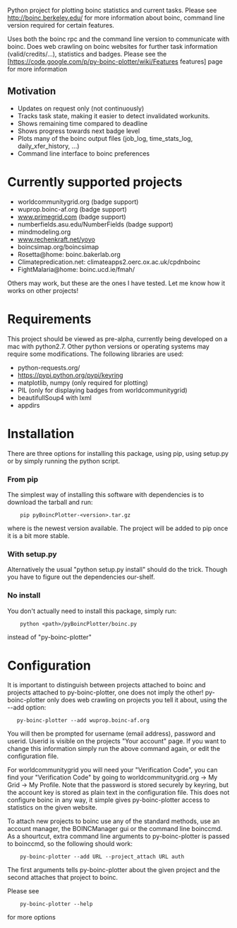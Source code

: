 Python project for plotting boinc statistics and current tasks. Please see http://boinc.berkeley.edu/ for more information about boinc, command line version required for certain features.

Uses both the boinc rpc and the command line version to communicate with boinc. Does web crawling on boinc websites for further task information (valid/credits/...), statistics and badges. Please see the [https://code.google.com/p/py-boinc-plotter/wiki/Features features] page for more information

## Motivation ##
  * Updates on request only (not continuously)
  * Tracks task state, making it easier to detect invalidated workunits.
  * Shows remaining time compared to deadline
  * Shows progress towards next badge level
  * Plots many of the boinc output files (job_log, time_stats_log, daily_xfer_history, ...)
  * Command line interface to boinc preferences

# Currently supported projects #
  * worldcommunitygrid.org (badge support)
  * wuprop.boinc-af.org (badge support)
  * www.primegrid.com (badge support)
  * numberfields.asu.edu/NumberFields (badge support)
  * mindmodeling.org
  * www.rechenkraft.net/yoyo
  * boincsimap.org/boincsimap
  * Rosetta@home: boinc.bakerlab.org
  * Climatepredication.net: climateapps2.oerc.ox.ac.uk/cpdnboinc
  * FightMalaria@home: boinc.ucd.ie/fmah/

Others may work, but these are the ones I have tested. Let me know how it works on other projects!

# Requirements #
This project should be viewed as pre-alpha, currently being developed on a mac with python2.7. Other python versions or operating systems may require some modifications. The following libraries are used:

  * python-requests.org/
  * https://pypi.python.org/pypi/keyring
  * matplotlib, numpy (only required for plotting)
  * PIL (only for displaying badges from worldcommunitygrid)
  * beautifullSoup4 with lxml
  * appdirs

# Installation #
There are three options for installing this package, using pip, using setup.py or by simply running the python script.
### From pip ###
The simplest way of installing this software with dependencies is to download the tarball and run:

```
    pip pyBoincPlotter-<version>.tar.gz
```

where <version> is the newest version available. The project will be added to pip once it is a bit more stable.

### With setup.py ###
Alternatively the usual "python setup.py install" should do the trick. Though you have to figure out the dependencies our-shelf.

### No install ###
You don't actually need to install this package, simply run:

```
    python <path>/pyBoincPlotter/boinc.py
```

instead of "py-boinc-plotter"

# Configuration #
It is important to distinguish between projects attached to boinc and projects attached to py-boinc-plotter, one does not imply the other! py-boinc-plotter only does web crawling on projects you tell it about, using the --add option:

```
   py-boinc-plotter --add wuprop.boinc-af.org
```

You will then be prompted for username (email address), password and userid. Userid is visible on the projects "Your account" page. If you want to change this information simply run the above command again, or edit the configuration file.

For worldcommunitygrid you will need your "Verification Code", you can find your "Verification Code" by going to worldcommunitygrid.org -> My Grid -> My Profile. Note that the password is stored securely by keyring, but the account key is stored as plain text in the configuration file. This does not configure boinc in any way, it simple gives py-boinc-plotter access to statistics on the given website.

To attach new projects to boinc use any of the standard methods, use an account manager, the BOINCManager gui or the command line boinccmd. As a shourtcut, extra command line arguments to py-boinc-plotter is passed to boinccmd, so the following should work:

```
    py-boinc-plotter --add URL --project_attach URL auth
```

The first arguments tells py-boinc-plotter about the given project and the second attaches that project to boinc.

Please see

```
    py-boinc-plotter --help
```

for more options

